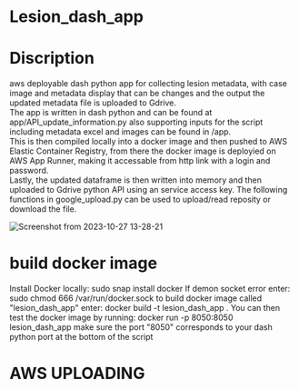 # Lesion_dash_app
# Discription
aws deployable dash python app for collecting lesion metadata, with case image and metadata display that can be changes and the output the updated metadata file is uploaded to Gdrive.  
The app is written in dash python and can be found at app/API_update_information.py also supporting inputs for the script including metadata excel and images can be found in /app.   
This is then compiled locally into a docker image and then pushed to AWS Elastic Container Registry, from there the docker image is deployied on AWS App Runner, making it accessable from http link with a login and password.   
Lastly, the updated dataframe is then written into memory and then uploaded to Gdrive python API using an service access key. The following functions in google_upload.py can be used to upload/read reposity or download the file. 

![Screenshot from 2023-10-27 13-28-21](https://github.com/corcor27/Lesion_dash_app/assets/29410420/217359c1-332d-4f9f-8306-824081f47c04)

# build docker image
Install Docker locally: sudo snap install docker
If demon socket error enter: sudo chmod 666 /var/run/docker.sock
to build docker image called "lesion_dash_app" enter: docker build -t lesion_dash_app .
You can then test the docker image by running: docker run -p 8050:8050 lesion_dash_app
make sure the port "8050" corresponds to your dash python port at the bottom of the script

# AWS UPLOADING


